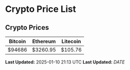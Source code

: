 # Crypto Price List

## Crypto Prices
| Bitcoin | Ethereum | Litecoin |
| ------- | -------- | -------- |
| $94686 | $3260.95 | $105.76 |
**Last Updated:** 2025-01-10 21:13 UTC
**Last Updated:** $DATE$

